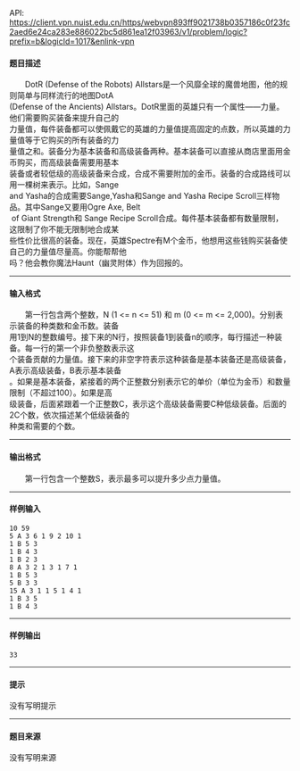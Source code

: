 API: https://client.vpn.nuist.edu.cn/https/webvpn893ff9021738b0357186c0f23fc2aed6e24ca283e886022bc5d861ea12f03963/v1/problem/logic?prefix=b&logicId=1017&enlink-vpn

#### 题目描述

　　DotR (Defense of the Robots) Allstars是一个风靡全球的魔兽地图，他的规则简单与同样流行的地图DotA  
(Defense of the Ancients) Allstars。DotR里面的英雄只有一个属性——力量。他们需要购买装备来提升自己的  
力量值，每件装备都可以使佩戴它的英雄的力量值提高固定的点数，所以英雄的力量值等于它购买的所有装备的力  
量值之和。装备分为基本装备和高级装备两种。基本装备可以直接从商店里面用金币购买，而高级装备需要用基本  
装备或者较低级的高级装备来合成，合成不需要附加的金币。装备的合成路线可以用一棵树来表示。比如，Sange  
and Yasha的合成需要Sange,Yasha和Sange and Yasha Recipe Scroll三样物品。其中Sange又要用Ogre Axe, Belt  
 of Giant Strength和 Sange Recipe Scroll合成。每件基本装备都有数量限制，这限制了你不能无限制地合成某  
些性价比很高的装备。现在，英雄Spectre有M个金币，他想用这些钱购买装备使自己的力量值尽量高。你能帮帮他  
吗？他会教你魔法Haunt（幽灵附体）作为回报的。

---

#### 输入格式

　　第一行包含两个整数，N (1 <= n <= 51) 和 m (0 <= m <= 2,000)。分别表示装备的种类数和金币数。装备  
用1到N的整数编号。接下来的N行，按照装备1到装备n的顺序，每行描述一种装备。每一行的第一个非负整数表示这  
个装备贡献的力量值。接下来的非空字符表示这种装备是基本装备还是高级装备，A表示高级装备，B表示基本装备  
。如果是基本装备，紧接着的两个正整数分别表示它的单价（单位为金币）和数量限制（不超过100）。如果是高  
级装备，后面紧跟着一个正整数C，表示这个高级装备需要C种低级装备。后面的2C个数，依次描述某个低级装备的  
种类和需要的个数。

---

#### 输出格式

　　第一行包含一个整数S，表示最多可以提升多少点力量值。

---

#### 样例输入
```
10 59
5 A 3 6 1 9 2 10 1
1 B 5 3
1 B 4 3
1 B 2 3
8 A 3 2 1 3 1 7 1
1 B 5 3
5 B 3 3
15 A 3 1 1 5 1 4 1
1 B 3 5
1 B 4 3
```

---

#### 样例输出
```
33
```

---

#### 提示

没有写明提示

---

#### 题目来源

没有写明来源